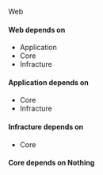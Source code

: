 Web 

<h4>Web depends on </h4>

- Application
- Core
- Infracture


<h4>Application depends on </h4>

- Core
- Infracture


<h4>Infracture depends on </h4>

- Core


<h4>Core depends on Nothing </h4>



